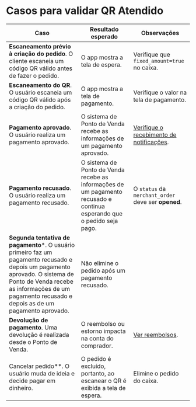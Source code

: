 # Casos para validar QR Atendido

| Caso | Resultado esperado | Observações |
| --- | --- | --- |
| **Escaneamento prévio à criação do pedido**. O cliente escaneia um código QR válido antes de fazer o pedido.  | O app mostra a tela de espera.  | Verifique que `fixed_amount=true` no caixa. |
| **Escaneamento do QR**. O usuário escaneia um código QR válido após a criação do pedido. | O app mostra a tela de pagamento. | Verifique o valor na tela de pagamento. |
| **Pagamento aprovado**. O usuário realiza um pagamento aprovado. | O sistema de Ponto de Venda recebe as informações de um pagamento aprovado. | [Verifique o recebimento de notificações](https://www.mercadopago[FAKER][URL][DOMAIN]/developers/pt/guides/notifications/ipn/introduction). |
| **Pagamento recusado**. O usuário realiza um pagamento recusado. | O sistema de Ponto de Venda recebe as informações de um pagamento recusado e continua esperando que o pedido seja pago.| O `status` da `merchant_order` deve ser **opened**. |
| **Segunda tentativa de pagamento***. O usuário primeiro faz um pagamento recusado e depois um pagamento aprovado. O sistema de Ponto de Venda recebe as informações de um pagamento recusado e depois as de um pagamento aprovado. | Não elimine o pedido após um pagamento recusado. |
| **Devolução de pagamento**. Uma devolução é realizada desde o Ponto de Venda. | O reembolso ou estorno impacta na conta do comprador. | [Ver reembolsos](/developers/es/docs/qr-code/additional-content/refunds). |
| Cancelar pedido**. O usuário muda de ideia e decide pagar em dinheiro. | O pedido é excluído, portanto, ao escanear o QR é exibida a tela de espera. | Elimine o pedido do caixa. |

